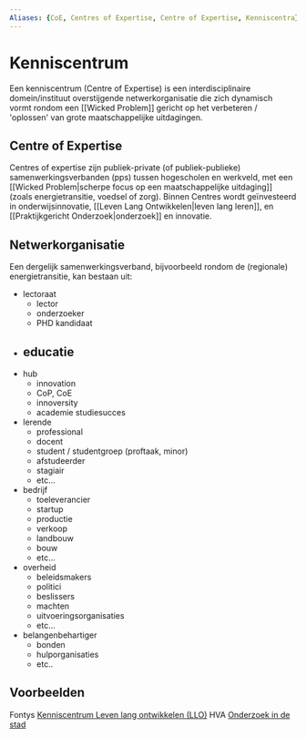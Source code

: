 ```yaml
---
Aliases: {CoE, Centres of Expertise, Centre of Expertise, Kenniscentra}
---
```



# Kenniscentrum

Een kenniscentrum (Centre of Expertise) is een interdisciplinaire domein/instituut overstijgende netwerkorganisatie die zich dynamisch vormt rondom een [[Wicked Problem]] gericht op het verbeteren / 'oplossen' van grote maatschappelijke uitdagingen.

## Centre of Expertise

Centres of expertise zijn publiek-private (of publiek-publieke) samenwerkingsverbanden (pps) tussen hogescholen en werkveld, met een [[Wicked Problem|scherpe focus op een maatschappelijke uitdaging]] (zoals energietransitie, voedsel of zorg). Binnen Centres wordt geïnvesteerd in onderwijsinnovatie, [[Leven Lang Ontwikkelen|leven lang leren]], en [[Praktijkgericht Onderzoek|onderzoek]] en innovatie.

## Netwerkorganisatie

Een dergelijk samenwerkingsverband, bijvoorbeeld rondom de (regionale) energietransitie, kan bestaan uit:

- lectoraat
	- lector
	- onderzoeker
	- PHD kandidaat
- educatie
	- 
- hub
	- innovation
	- CoP, CoE
	- innoversity
	- academie studiesucces
- lerende
	- professional
	- docent
	- student / studentgroep (proftaak, minor)
	- afstudeerder
	- stagiair
	- etc...
- bedrijf
	- toeleverancier
	- startup
	- productie
	- verkoop
	- landbouw
	- bouw
	- etc...
- overheid
	- beleidsmakers
	- politici
	- beslissers
	- machten
	- uitvoeringsorganisaties
	- etc...
- belangenbehartiger
	- bonden
	- hulporganisaties
	- etc..

## Voorbeelden

Fontys [Kenniscentrum Leven lang ontwikkelen (LLO)](https://fontys.nl/Onderzoek/Toekomst-van-leren-1/Leven-lang-ontwikkelen.htm)
HVA [Onderzoek in de stad](https://www.hva.nl/onderzoek/impact-en-output/onderzoek-in-de-stad/onderzoek-in-de-stad.html)

